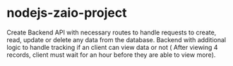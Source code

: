 # nodejs-zaio-project
Create Backend API with necessary routes to handle requests to create, read, update or delete any data from the database. Backend with additional logic to handle tracking if an client can view data or not ( After viewing 4 records, client must wait for an hour before they are able to view more).
